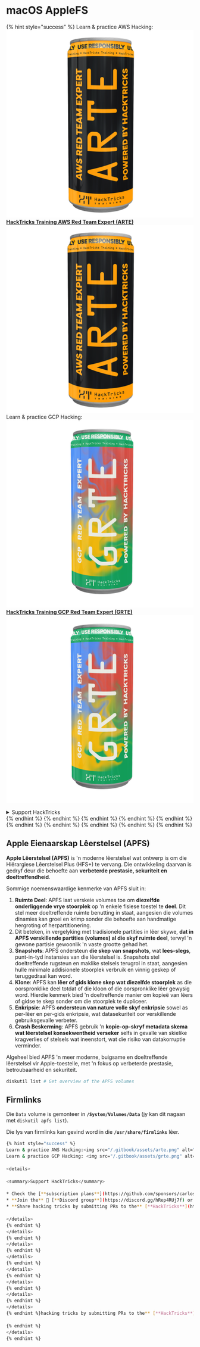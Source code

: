 # macOS AppleFS

{% hint style="success" %}
Learn & practice AWS Hacking:<img src="/.gitbook/assets/arte.png" alt="" data-size="line">[**HackTricks Training AWS Red Team Expert (ARTE)**](https://training.hacktricks.xyz/courses/arte)<img src="/.gitbook/assets/arte.png" alt="" data-size="line">\
Learn & practice GCP Hacking: <img src="/.gitbook/assets/grte.png" alt="" data-size="line">[**HackTricks Training GCP Red Team Expert (GRTE)**<img src="/.gitbook/assets/grte.png" alt="" data-size="line">](https://training.hacktricks.xyz/courses/grte)

<details>

<summary>Support HackTricks</summary>

* Check the [**subscription plans**](https://github.com/sponsors/carlospolop)!
* **Join the** 💬 [**Discord group**](https://discord.gg/hRep4RUj7f) or the [**telegram group**](https://t.me/peass) or **follow** us on **Twitter** 🐦 [**@hacktricks\_live**](https://twitter.com/hacktricks\_live)**.**
* **Share hacking tricks by submitting PRs to the** [**HackTricks**](https://github.com/carlospolop/hacktricks) and [**HackTricks Cloud**](https://github.com/carlospolop/hacktricks-cloud) github repos.

</details>
{% endhint %}
{% endhint %}
{% endhint %}
{% endhint %}
{% endhint %}
{% endhint %}
{% endhint %}
{% endhint %}
{% endhint %}
{% endhint %}

## Apple Eienaarskap Lêerstelsel (APFS)

**Apple Lêerstelsel (APFS)** is 'n moderne lêerstelsel wat ontwerp is om die Hiërargiese Lêerstelsel Plus (HFS+) te vervang. Die ontwikkeling daarvan is gedryf deur die behoefte aan **verbeterde prestasie, sekuriteit en doeltreffendheid**.

Sommige noemenswaardige kenmerke van APFS sluit in:

1. **Ruimte Deel**: APFS laat verskeie volumes toe om **diezelfde onderliggende vrye stoorplek** op 'n enkele fisiese toestel te **deel**. Dit stel meer doeltreffende ruimte benutting in staat, aangesien die volumes dinamies kan groei en krimp sonder die behoefte aan handmatige hergroting of herpartitionering.
1. Dit beteken, in vergelyking met tradisionele partities in lêer skywe, **dat in APFS verskillende partities (volumes) al die skyf ruimte deel**, terwyl 'n gewone partisie gewoonlik 'n vaste grootte gehad het.
2. **Snapshots**: APFS ondersteun **die skep van snapshots**, wat **lees-slegs**, punt-in-tyd instansies van die lêerstelsel is. Snapshots stel doeltreffende rugsteun en maklike stelsels terugrol in staat, aangesien hulle minimale addisionele stoorplek verbruik en vinnig geskep of teruggedraai kan word.
3. **Klone**: APFS kan **lêer of gids klone skep wat diezelfde stoorplek** as die oorspronklike deel totdat of die kloon of die oorspronklike lêer gewysig word. Hierdie kenmerk bied 'n doeltreffende manier om kopieë van lêers of gidse te skep sonder om die stoorplek te dupliceer.
4. **Enkripsie**: APFS **ondersteun van nature volle skyf enkripsie** sowel as per-lêer en per-gids enkripsie, wat datasekuriteit oor verskillende gebruiksgevalle verbeter.
5. **Crash Beskerming**: APFS gebruik 'n **kopie-op-skryf metadata skema wat lêerstelsel konsekwentheid verseker** selfs in gevalle van skielike kragverlies of stelsels wat ineenstort, wat die risiko van datakorruptie verminder.

Algeheel bied APFS 'n meer moderne, buigsame en doeltreffende lêerstelsel vir Apple-toestelle, met 'n fokus op verbeterde prestasie, betroubaarheid en sekuriteit.
```bash
diskutil list # Get overview of the APFS volumes
```
## Firmlinks

Die `Data` volume is gemonteer in **`/System/Volumes/Data`** (jy kan dit nagaan met `diskutil apfs list`).

Die lys van firmlinks kan gevind word in die **`/usr/share/firmlinks`** lêer.
```bash
{% hint style="success" %}
Learn & practice AWS Hacking:<img src="/.gitbook/assets/arte.png" alt="" data-size="line">[**HackTricks Training AWS Red Team Expert (ARTE)**](https://training.hacktricks.xyz/courses/arte)<img src="/.gitbook/assets/arte.png" alt="" data-size="line">\
Learn & practice GCP Hacking: <img src="/.gitbook/assets/grte.png" alt="" data-size="line">[**HackTricks Training GCP Red Team Expert (GRTE)**<img src="/.gitbook/assets/grte.png" alt="" data-size="line">](https://training.hacktricks.xyz/courses/grte)

<details>

<summary>Support HackTricks</summary>

* Check the [**subscription plans**](https://github.com/sponsors/carlospolop)!
* **Join the** 💬 [**Discord group**](https://discord.gg/hRep4RUj7f) or the [**telegram group**](https://t.me/peass) or **follow** us on **Twitter** 🐦 [**@hacktricks\_live**](https://twitter.com/hacktricks\_live)**.**
* **Share hacking tricks by submitting PRs to the** [**HackTricks**](https://github.com/carlospolop/hacktricks) and [**HackTricks Cloud**](https://github.com/carlospolop/hacktricks-cloud) github repos.

</details>
{% endhint %}
</details>
{% endhint %}
</details>
{% endhint %}
</details>
{% endhint %}
</details>
{% endhint %}
</details>
{% endhint %}
</details>
{% endhint %}
</details>
{% endhint %}hacking tricks by submitting PRs to the** [**HackTricks**](https://github.com/carlospolop/hacktricks) and [**HackTricks Cloud**](https://github.com/carlospolop/hacktricks-cloud) github repos.

{% endhint %}
</details>
{% endhint %}
